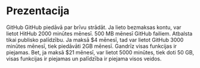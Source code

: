 # Prezentacija
GitHub
GitHub piedāvā par brīvu strādāt. Ja lieto bezmaksas kontu, var lietot HitHub 2000 minūtes mēnesī. 500 MB mēnesī GitHub failiem. Atbalsta tikai publisko palīdzību.
Ja maksā $4 mēnesī, tad var lietot GitHub 3000 minūtes mēnesī, tiek piedāvāti 2GB mēnesī. Gandrīz visas funkcijas ir piejamas.
Bet, ja maksā $21 mēnesī, var lietot 5000 minūtes, tiek doti 50 GB, visas funkcijas ir piejamas un palīdzība ir piejama visos veidos.
